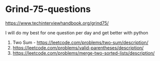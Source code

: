 # Grind-75-questions

https://www.techinterviewhandbook.org/grind75/

I will do my best for one question per day and get better with python

1. Two Sum - https://leetcode.com/problems/two-sum/description/
2. https://leetcode.com/problems/valid-parentheses/description/
3. https://leetcode.com/problems/merge-two-sorted-lists/description/
